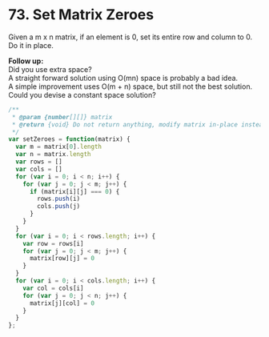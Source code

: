 # 73. Set Matrix Zeroes

Given a m x n matrix, if an element is 0, set its entire row and column to 0. Do it in place.

**Follow up:**  
Did you use extra space?  
A straight forward solution using O(mn) space is probably a bad idea.  
A simple improvement uses O(m + n) space, but still not the best solution.  
Could you devise a constant space solution?

```javascript
/**
 * @param {number[][]} matrix
 * @return {void} Do not return anything, modify matrix in-place instead.
 */
var setZeroes = function(matrix) {
  var m = matrix[0].length
  var n = matrix.length
  var rows = []
  var cols = []
  for (var i = 0; i < n; i++) {
    for (var j = 0; j < m; j++) {
      if (matrix[i][j] === 0) {
        rows.push(i)
        cols.push(j)
      }
    }
  }
  for (var i = 0; i < rows.length; i++) {
    var row = rows[i]
    for (var j = 0; j < m; j++) {
      matrix[row][j] = 0
    }
  }
  for (var i = 0; i < cols.length; i++) {
    var col = cols[i]
    for (var j = 0; j < n; j++) {
      matrix[j][col] = 0
    }
  }
};
```
